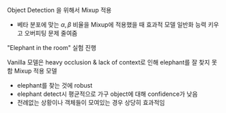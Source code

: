 Object Detection 을 위해서 Mixup 적용

- 베타 분포에 맞는 $\alpha, \beta$ 비율을 Mixup에 적용했을 때 효과적
모델 일반화 능력 키우고 오버피팅 문제 줄여줌

"Elephant in the room" 실험 진행

Vanilla 모델은 heavy occlusion & lack of context로 인해 elephant를 잘 찾지 못함
Mixup 적용 모델

- elephant를 찾는 것에 robust
- elephant detect시 평균적으로 가구 object에 대해 confidence가 낮음
- 전례없는 상황이나 객체들이 모여있는 경우 상당히 효과적임
